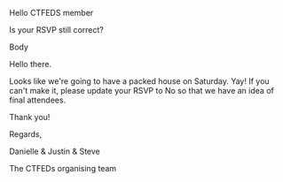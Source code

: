 Hello CTFEDS member

Is your RSVP still correct?

Body

Hello there.

Looks like we're going to have a packed house on Saturday. Yay! If you can't make it, please update your RSVP to No so that we have an idea of final attendees.

Thank you!

Regards,

Danielle & Justin & Steve

The CTFEDs organising team